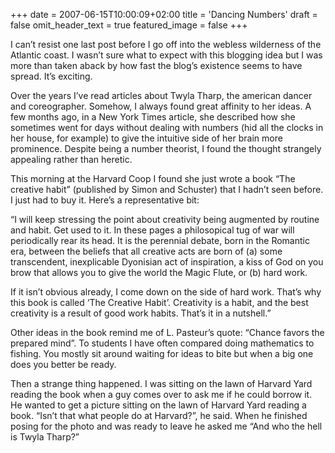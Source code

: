 +++
date = 2007-06-15T10:00:09+02:00
title = 'Dancing Numbers'
draft = false
omit_header_text = true
featured_image = false
+++

I can’t resist one last post before I go off into the webless
wilderness of the Atlantic coast. I wasn’t sure what to expect with
this blogging idea but I was more than taken aback by how fast the
blog’s existence seems to have spread. It’s exciting.

Over the years I’ve read articles about Twyla Tharp, the american
dancer and coreographer. Somehow, I always found great affinity to her
ideas. A few months ago, in a New York Times article, she described
how she sometimes went for days without dealing with numbers (hid all
the clocks in her house, for example) to give the intuitive side of
her brain more prominence. Despite being a number theorist, I found
the thought strangely appealing rather than heretic.

This morning at the Harvard Coop I found she just wrote a book “The
creative habit” (published by Simon and Schuster) that I hadn’t seen
before. I just had to buy it. Here’s a representative bit:

“I will keep stressing the point about creativity being augmented by
routine and habit. Get used to it. In these pages a philosopical tug
of war will periodically rear its head. It is the perennial debate,
born in the Romantic era, between the beliefs that all creative acts
are born of (a) some transcendent, inexplicable Dyonisian act of
inspiration, a kiss of God on you brow that allows you to give the
world the Magic Flute, or (b) hard work.

If it isn’t obvious already, I come down on the side of hard
work. That’s why this book is called ‘The Creative Habit’. Creativity
is a habit, and the best creativity is a result of good work
habits. That’s it in a nutshell.”

Other ideas in the book remind me of L. Pasteur’s quote: “Chance
favors the prepared mind”. To students I have often compared doing
mathematics to fishing. You mostly sit around waiting for ideas to
bite but when a big one does you better be ready.

Then a strange thing happened. I was sitting on the lawn of Harvard
Yard reading the book when a guy comes over to ask me if he could
borrow it. He wanted to get a picture sitting on the lawn of Harvard
Yard reading a book. “Isn’t that what people do at Harvard?”, he
said. When he finished posing for the photo and was ready to leave he
asked me “And who the hell is Twyla Tharp?”

